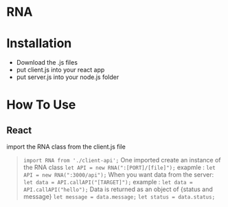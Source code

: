 # RNA

# Installation
- Download the .js files
- put client.js into your react app
- put server.js into your node.js folder

# How To Use
## React
import the RNA class from the client.js file
> `import RNA from './client-api';` 
One imported create an instance of the RNA class
> `let API = new RNA(":[PORT]/[file]");`
> exapmle : `let API = new RNA(":3000/api");`
When you want data from the server:
> `let data = API.callAPI("[TARGET]");`
> example : `let data = API.callAPI("hello");`
Data is returned as an object of {status and message}
> `let message = data.message;`
> `let status = data.status;`